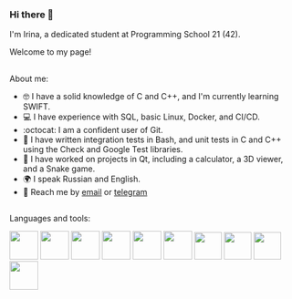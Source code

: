 ### Hi there 👋
I'm Irina, a dedicated student at Programming School 21 (42).

Welcome to my page!

##
About me:
- :nerd_face: I have a solid knowledge of C and C++, and I'm currently learning SWIFT.
- :computer: I have experience with SQL, basic Linux, Docker, and CI/CD.
- :octocat: I am a confident user of Git.
- :test_tube: I have written integration tests in Bash, and unit tests in C and C++ using the Check and Google Test libraries.
- :wrench: I have worked on projects in Qt, including a calculator, a 3D viewer, and a Snake game.
- :earth_africa: I speak Russian and English.
- :e-mail: Reach me by [email](kis.93@mail.ru) or [telegram](https://t.me/irrishka_k)


##
Languages and tools:

<img src="https://cdn.jsdelivr.net/gh/devicons/devicon/icons/c/c-original.svg" width="50"/> <img src="https://cdn.jsdelivr.net/gh/devicons/devicon/icons/cplusplus/cplusplus-original.svg" width="50"/> <img src="https://cdn.jsdelivr.net/gh/devicons/devicon/icons/swift/swift-original.svg" width="50"/> <img src="https://cdn.jsdelivr.net/gh/devicons/devicon/icons/mysql/mysql-original-wordmark.svg" width="50"/> <img src="https://cdn.jsdelivr.net/gh/devicons/devicon/icons/linux/linux-original.svg" width="50"/> <img src="https://cdn.jsdelivr.net/gh/devicons/devicon/icons/docker/docker-original.svg" width="50"/> <img src="https://cdn.jsdelivr.net/gh/devicons/devicon/icons/git/git-original.svg" width="48"/> <img src="https://cdn.jsdelivr.net/gh/devicons/devicon/icons/gitlab/gitlab-plain-wordmark.svg" width="48"/> <img src="https://cdn.jsdelivr.net/gh/devicons/devicon/icons/bash/bash-original.svg" width="48"/> <img src="https://cdn.jsdelivr.net/gh/devicons/devicon/icons/qt/qt-original.svg" width="50"/>
